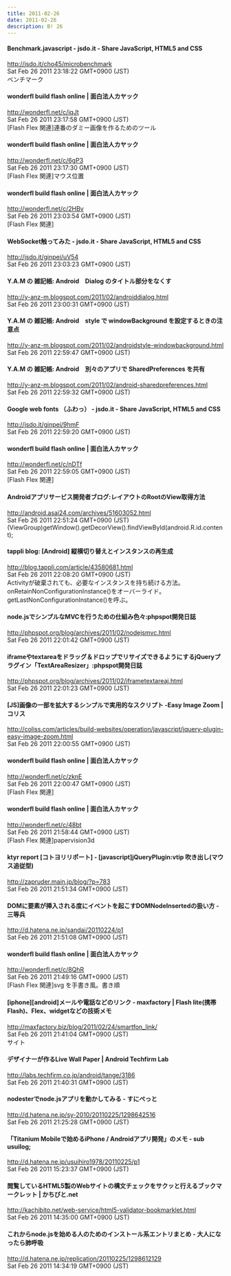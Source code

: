 ```yaml
---
title: 2011-02-26
date: 2011-02-26
description: B! 26
---
```


#### Benchmark.javascript - jsdo.it - Share JavaScript, HTML5 and CSS
http://jsdo.it/cho45/microbenchmark<br>
Sat Feb 26 2011 23:18:22 GMT+0900 (JST)<br>
ベンチマーク


#### wonderfl build flash online | 面白法人カヤック
http://wonderfl.net/c/iqJt<br>
Sat Feb 26 2011 23:17:58 GMT+0900 (JST)<br>
[Flash Flex 関連]連番のダミー画像を作るためのツール


#### wonderfl build flash online | 面白法人カヤック
http://wonderfl.net/c/6gP3<br>
Sat Feb 26 2011 23:17:30 GMT+0900 (JST)<br>
[Flash Flex 関連]マウス位置


#### wonderfl build flash online | 面白法人カヤック
http://wonderfl.net/c/2HBv<br>
Sat Feb 26 2011 23:03:54 GMT+0900 (JST)<br>
[Flash Flex 関連]


#### WebSocket触ってみた - jsdo.it - Share JavaScript, HTML5 and CSS
http://jsdo.it/ginpei/uV54<br>
Sat Feb 26 2011 23:03:23 GMT+0900 (JST)<br>


#### Y.A.M の 雑記帳: Android　Dialog のタイトル部分をなくす
http://y-anz-m.blogspot.com/2011/02/androiddialog.html<br>
Sat Feb 26 2011 23:00:31 GMT+0900 (JST)<br>


#### Y.A.M の 雑記帳: Android　style で windowBackground を設定するときの注意点
http://y-anz-m.blogspot.com/2011/02/androidstyle-windowbackground.html<br>
Sat Feb 26 2011 22:59:47 GMT+0900 (JST)<br>


#### Y.A.M の 雑記帳: Android　別々のアプリで SharedPreferences を共有
http://y-anz-m.blogspot.com/2011/02/android-sharedpreferences.html<br>
Sat Feb 26 2011 22:59:32 GMT+0900 (JST)<br>


#### Google web fonts （ふわっ） - jsdo.it - Share JavaScript, HTML5 and CSS
http://jsdo.it/ginpei/9hmF<br>
Sat Feb 26 2011 22:59:20 GMT+0900 (JST)<br>


#### wonderfl build flash online | 面白法人カヤック
http://wonderfl.net/c/nDTf<br>
Sat Feb 26 2011 22:59:05 GMT+0900 (JST)<br>
[Flash Flex 関連]


#### Androidアプリサービス開発者ブログ:レイアウトのRootのView取得方法
http://android.asai24.com/archives/51603052.html<br>
Sat Feb 26 2011 22:51:24 GMT+0900 (JST)<br>
(ViewGroup)getWindow().getDecorView().findViewById(android.R.id.content);


#### tappli blog: [Android] 縦横切り替えとインスタンスの再生成
http://blog.tappli.com/article/43580681.html<br>
Sat Feb 26 2011 22:08:20 GMT+0900 (JST)<br>
Activityが破棄されても、必要なインスタンスを持ち続ける方法。onRetainNonConfigurationInstance()をオーバーライド。getLastNonConfigurationInstance()を呼ぶ。


#### node.jsでシンプルなMVCを行うための仕組み色々:phpspot開発日誌
http://phpspot.org/blog/archives/2011/02/nodejsmvc.html<br>
Sat Feb 26 2011 22:01:42 GMT+0900 (JST)<br>


#### iframeやtextareaをドラッグ＆ドロップでリサイズできるようにするjQueryプラグイン「TextAreaResizer」:phpspot開発日誌
http://phpspot.org/blog/archives/2011/02/iframetextareaj.html<br>
Sat Feb 26 2011 22:01:23 GMT+0900 (JST)<br>


####   [JS]画像の一部を拡大するシンプルで実用的なスクリプト -Easy Image Zoom | コリス
http://coliss.com/articles/build-websites/operation/javascript/jquery-plugin-easy-image-zoom.html<br>
Sat Feb 26 2011 22:00:55 GMT+0900 (JST)<br>


#### wonderfl build flash online | 面白法人カヤック
http://wonderfl.net/c/zknE<br>
Sat Feb 26 2011 22:00:47 GMT+0900 (JST)<br>
[Flash Flex 関連]


#### wonderfl build flash online | 面白法人カヤック
http://wonderfl.net/c/48bt<br>
Sat Feb 26 2011 21:58:44 GMT+0900 (JST)<br>
[Flash Flex 関連]papervision3d


#### ktyr report [コトヨリリポート]  -   [javascript]jQueryPlugin:vtip 吹き出し(マウス追従型) 
http://zapruder.main.jp/blog/?p=783<br>
Sat Feb 26 2011 21:51:34 GMT+0900 (JST)<br>


#### DOMに要素が挿入される度にイベントを起こすDOMNodeInsertedの扱い方 - 三等兵
http://d.hatena.ne.jp/sandai/20110224/p1<br>
Sat Feb 26 2011 21:51:08 GMT+0900 (JST)<br>


#### wonderfl build flash online | 面白法人カヤック
http://wonderfl.net/c/8QhR<br>
Sat Feb 26 2011 21:49:16 GMT+0900 (JST)<br>
[Flash Flex 関連]svg を手書き風。書き順


####  [iphone][android]メールや電話などのリンク - maxfactory | Flash lite(携帯Flash)、Flex、widgetなどの技術メモ
http://maxfactory.biz/blog/2011/02/24/smartfon_link/<br>
Sat Feb 26 2011 21:41:04 GMT+0900 (JST)<br>
サイト


#### デザイナーが作るLive Wall Paper | Android Techfirm Lab
http://labs.techfirm.co.jp/android/tange/3186<br>
Sat Feb 26 2011 21:40:31 GMT+0900 (JST)<br>


#### nodesterでnode.jsアプリを動かしてみる - すにぺっと
http://d.hatena.ne.jp/sy-2010/20110225/1298642516<br>
Sat Feb 26 2011 21:25:28 GMT+0900 (JST)<br>


####  「Titanium Mobileで始めるiPhone / Androidアプリ開発」のメモ - sub usuilog;
http://d.hatena.ne.jp/usuihiro1978/20110225/p1<br>
Sat Feb 26 2011 15:23:37 GMT+0900 (JST)<br>


#### 閲覧しているHTML5製のWebサイトの構文チェックをサクッと行えるブックマークレット | かちびと.net
http://kachibito.net/web-service/html5-validator-bookmarklet.html<br>
Sat Feb 26 2011 14:35:00 GMT+0900 (JST)<br>


#### これからnode.jsを始める人のためのインストール系エントリまとめ - 大人になったら肺呼吸
http://d.hatena.ne.jp/replication/20110225/1298612129<br>
Sat Feb 26 2011 14:34:19 GMT+0900 (JST)<br>



